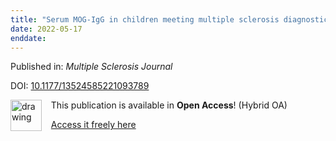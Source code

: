 ```yaml
---
title: "Serum MOG-IgG in children meeting multiple sclerosis diagnostic criteria"
date: 2022-05-17
enddate:
---
```


Published in: *Multiple Sclerosis Journal*

DOI: [10.1177/13524585221093789](https://doi.org/10.1177/13524585221093789)

<img src="https://upload.wikimedia.org/wikipedia/commons/thumb/7/77/Open_Access_logo_PLoS_transparent.svg/800px-Open_Access_logo_PLoS_transparent.svg.png" alt="drawing" width="50" align="left"/> &nbsp;&nbsp;&nbsp;This publication is available in **Open Access**! (Hybrid OA)

&nbsp;&nbsp;&nbsp;<a href="https://journals.sagepub.com/doi/pdf/10.1177/13524585221093789">Access it freely here</a>

